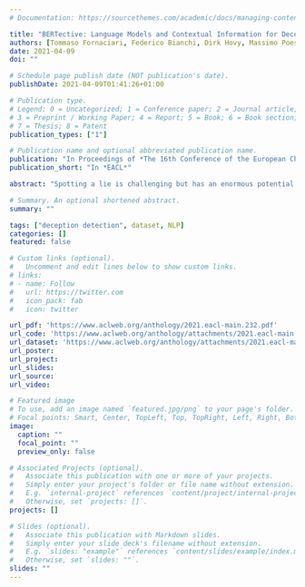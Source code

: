 ```yaml
---
# Documentation: https://sourcethemes.com/academic/docs/managing-content/

title: "BERTective: Language Models and Contextual Information for Deception Detection"
authors: [Tommaso Fornaciari, Federico Bianchi, Dirk Hovy, Massimo Poesio]
date: 2021-04-09
doi: ""

# Schedule page publish date (NOT publication's date).
publishDate: 2021-04-09T01:41:26+01:00

# Publication type.
# Legend: 0 = Uncategorized; 1 = Conference paper; 2 = Journal article;
# 3 = Preprint / Working Paper; 4 = Report; 5 = Book; 6 = Book section;
# 7 = Thesis; 8 = Patent
publication_types: ["1"]

# Publication name and optional abbreviated publication name.
publication: "In Proceedings of *The 16th Conference of the European Chapter of the Association for Computational Linguistics*"
publication_short: "In *EACL*"

abstract: "Spotting a lie is challenging but has an enormous potential impact on security as well as private and public safety. Several NLP methods have been proposed to classify texts as truthful or deceptive. In most cases, however, the target texts’ preceding context is not considered. This is a severe limitation, as any communication takes place in context, not in a vacuum, and context can help to detect deception. We study a corpus of Italian dialogues containing deceptive statements and implement deep neural models that incorporate various linguistic contexts. We establish a new state-of-the-art identifying deception and find that not all context is equally useful to the task. Only the texts closest to the target, if from the same speaker (rather than questions by an interlocutor), boost performance. We also find that the semantic information in language models such as BERT contributes to the performance. However, BERT alone does not capture the implicit knowledge of deception cues: its contribution is conditional on the concurrent use of attention to learn cues from BERT’s representations."

# Summary. An optional shortened abstract.
summary: ""

tags: ["deception detection", dataset, NLP]
categories: []
featured: false

# Custom links (optional).
#   Uncomment and edit lines below to show custom links.
# links:
# - name: Follow
#   url: https://twitter.com
#   icon_pack: fab
#   icon: twitter

url_pdf: 'https://www.aclweb.org/anthology/2021.eacl-main.232.pdf'
url_code: 'https://www.aclweb.org/anthology/attachments/2021.eacl-main.232.Software.zip'
url_dataset: 'https://www.aclweb.org/anthology/attachments/2021.eacl-main.232.Dataset.zip'
url_poster:
url_project:
url_slides:
url_source:
url_video:

# Featured image
# To use, add an image named `featured.jpg/png` to your page's folder.
# Focal points: Smart, Center, TopLeft, Top, TopRight, Left, Right, BottomLeft, Bottom, BottomRight.
image:
  caption: ""
  focal_point: ""
  preview_only: false

# Associated Projects (optional).
#   Associate this publication with one or more of your projects.
#   Simply enter your project's folder or file name without extension.
#   E.g. `internal-project` references `content/project/internal-project/index.md`.
#   Otherwise, set `projects: []`.
projects: []

# Slides (optional).
#   Associate this publication with Markdown slides.
#   Simply enter your slide deck's filename without extension.
#   E.g. `slides: "example"` references `content/slides/example/index.md`.
#   Otherwise, set `slides: ""`.
slides: ""
---
```

